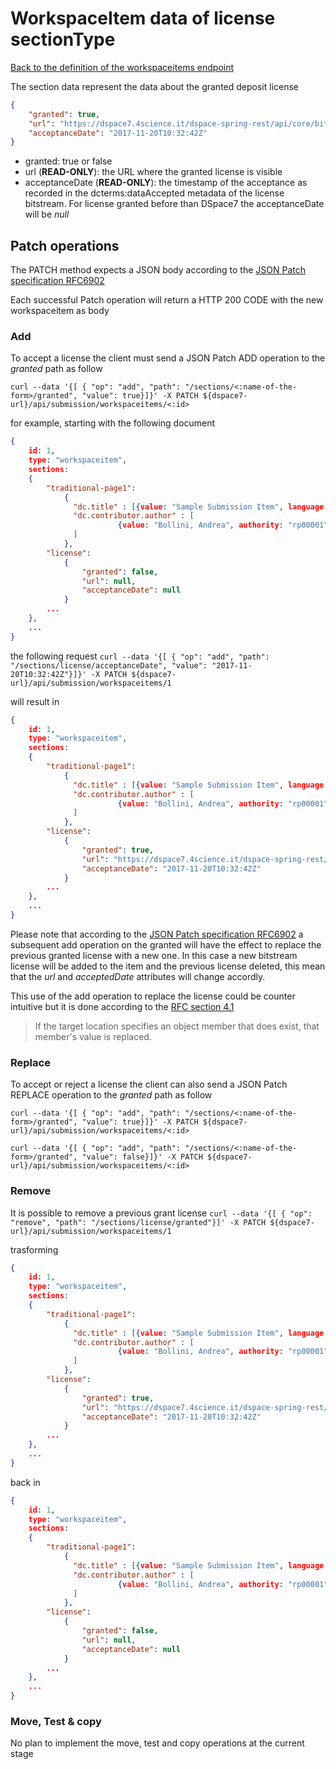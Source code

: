 # WorkspaceItem data of license sectionType
[Back to the definition of the workspaceitems endpoint](workspaceitems.md)

The section data represent the data about the granted deposit license

```json
{
  	"granted": true,
  	"url": "https://dspace7.4science.it/dspace-spring-rest/api/core/bitstreams/004a297e-fd06-4662-ae51-73e4b7c165c8/content",
    "acceptanceDate": "2017-11-20T10:32:42Z"
}
```

* granted: true or false
* url (**READ-ONLY**): the URL where the granted license is visible
* acceptanceDate (**READ-ONLY**): the timestamp of the acceptance as recorded in the dcterms:dataAccepted metadata of the license bitstream. For license granted before than DSpace7 the acceptanceDate will be *null* 

## Patch operations
The PATCH method expects a JSON body according to the [JSON Patch specification RFC6902](https://tools.ietf.org/html/rfc6902)

Each successful Patch operation will return a HTTP 200 CODE with the new workspaceitem as body 

### Add
To accept a license the client must send a JSON Patch ADD operation to the *granted* path as follow

`curl --data '{[ { "op": "add", "path": "/sections/<:name-of-the-form>/granted", "value": true}]}' -X PATCH ${dspace7-url}/api/submission/workspaceitems/<:id>`

for example, starting with the following document  
```json
{
	id: 1,
	type: "workspaceitem",
	sections:
	{
		"traditional-page1":
			{
			  "dc.title" : [{value: "Sample Submission Item", language: "en"}],
			  "dc.contributor.author" : [
			  	 		{value: "Bollini, Andrea", authority: "rp00001", confidence: 600}
			  ]
			},
		"license":
			{
				"granted": false,
			  	"url": null,
			    "acceptanceDate": null
			}
		...
	},
	...
}	
```

the following request 
`curl --data '{[ { "op": "add", "path": "/sections/license/acceptanceDate", "value": "2017-11-20T10:32:42Z"}]}' -X PATCH ${dspace7-url}/api/submission/workspaceitems/1`

will result in
```json
{
	id: 1,
	type: "workspaceitem",
	sections:
	{
		"traditional-page1":
			{
			  "dc.title" : [{value: "Sample Submission Item", language: "en"}],
			  "dc.contributor.author" : [
			  	 		{value: "Bollini, Andrea", authority: "rp00001", confidence: 600}
			  ]
			},
		"license":
			{
				"granted": true,
			  	"url": "https://dspace7.4science.it/dspace-spring-rest/api/core/bitstreams/004a297e-fd06-4662-ae51-73e4b7c165c8/content",
			    "acceptanceDate": "2017-11-20T10:32:42Z"
			}
		...
	},
	...
}	
```

Please note that according to the [JSON Patch specification RFC6902](https://tools.ietf.org/html/rfc6902) a subsequent add operation on the granted will have the effect to replace the previous granted license with a new one. 
In this case a new bitstream license will be added to the item and the previous license deleted, this mean that the *url* and *acceptedDate* attributes will change accordly.

This use of the add operation to replace the license could be counter intuitive but it is done according to the [RFC section 4.1](https://tools.ietf.org/html/rfc6902#section-4.1)
> If the target location specifies an object member that does exist, that member's value is replaced.

### Replace
To accept or reject a license the client can also send a JSON Patch REPLACE operation to the *granted* path as follow

`curl --data '{[ { "op": "add", "path": "/sections/<:name-of-the-form>/granted", "value": true}]}' -X PATCH ${dspace7-url}/api/submission/workspaceitems/<:id>`

`curl --data '{[ { "op": "add", "path": "/sections/<:name-of-the-form>/granted", "value": false}]}' -X PATCH ${dspace7-url}/api/submission/workspaceitems/<:id>`

### Remove
It is possible to remove a previous grant license 
`curl --data '{[ { "op": "remove", "path": "/sections/license/granted"}]' -X PATCH ${dspace7-url}/api/submission/workspaceitems/1`

trasforming
```json
{
	id: 1,
	type: "workspaceitem",
	sections:
	{
		"traditional-page1":
			{
			  "dc.title" : [{value: "Sample Submission Item", language: "en"}],
			  "dc.contributor.author" : [
			  	 		{value: "Bollini, Andrea", authority: "rp00001", confidence: 600}
			  ]
			},
		"license":
			{
				"granted": true,
			  	"url": "https://dspace7.4science.it/dspace-spring-rest/api/core/bitstreams/004a297e-fd06-4662-ae51-73e4b7c165c8/content",
			    "acceptanceDate": "2017-11-20T10:32:42Z"
			}
		...
	},
	...
}	
```

back in
```json
{
	id: 1,
	type: "workspaceitem",
	sections:
	{
		"traditional-page1":
			{
			  "dc.title" : [{value: "Sample Submission Item", language: "en"}],
			  "dc.contributor.author" : [
			  	 		{value: "Bollini, Andrea", authority: "rp00001", confidence: 600}
			  ]
			},
		"license":
			{
				"granted": false,
			  	"url": null,
			    "acceptanceDate": null
			}
		...
	},
	...
}	
```
 
### Move, Test & copy
No plan to implement the move, test and copy operations at the current stage